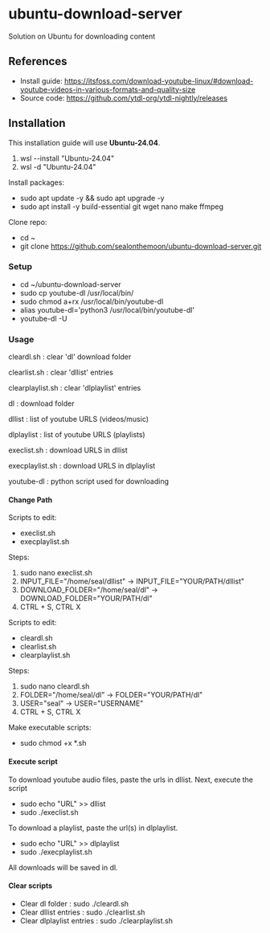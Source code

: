 # ubuntu-download-server

Solution on Ubuntu for downloading content

## References

- Install guide: https://itsfoss.com/download-youtube-linux/#download-youtube-videos-in-various-formats-and-quality-size
- Source code: https://github.com/ytdl-org/ytdl-nightly/releases

## Installation

This installation guide will use **Ubuntu-24.04**.

1. wsl --install "Ubuntu-24.04"
2. wsl -d "Ubuntu-24.04"

Install packages:

- sudo apt update -y && sudo apt upgrade -y
- sudo apt install -y build-essential git wget nano make ffmpeg

Clone repo:

- cd ~
- git clone https://github.com/sealonthemoon/ubuntu-download-server.git

### Setup

- cd ~/ubuntu-download-server
- sudo cp youtube-dl /usr/local/bin/
- sudo chmod a+rx /usr/local/bin/youtube-dl
- alias youtube-dl='python3 /usr/local/bin/youtube-dl'
- youtube-dl -U

### Usage

cleardl.sh : clear 'dl' download folder

clearlist.sh : clear 'dllist' entries

clearplaylist.sh : clear 'dlplaylist' entries

dl : download folder

dllist : list of youtube URLS (videos/music)

dlplaylist : list of youtube URLS (playlists)

execlist.sh : download URLS in dllist

execplaylist.sh : download URLS in dlplaylist

youtube-dl : python script used for downloading

#### Change Path

Scripts to edit:

- execlist.sh
- execplaylist.sh

Steps:

1. sudo nano execlist.sh
2. INPUT_FILE="/home/seal/dllist" -> INPUT_FILE="YOUR/PATH/dllist"
3. DOWNLOAD_FOLDER="/home/seal/dl" -> DOWNLOAD_FOLDER="YOUR/PATH/dl"
4. CTRL + S, CTRL X

Scripts to edit:

- cleardl.sh
- clearlist.sh
- clearplaylist.sh

Steps:

1. sudo nano cleardl.sh
2. FOLDER="/home/seal/dl" -> FOLDER="YOUR/PATH/dl"
3. USER="seal" -> USER="USERNAME"
4. CTRL + S, CTRL X

Make executable scripts:

- sudo chmod +x *.sh

#### Execute script

To download youtube audio files, paste the urls in dllist. Next, execute the script

- sudo echo "URL" >> dllist
- sudo ./execlist.sh

To download a playlist, paste the url(s) in dlplaylist.

- sudo echo "URL" >> dlplaylist
- sudo ./execplaylist.sh

All downloads will be saved in dl.

#### Clear scripts

- Clear dl folder : sudo ./cleardl.sh
- Clear dllist entries : sudo ./clearlist.sh
- Clear dlplaylist entries : sudo ./clearplaylist.sh